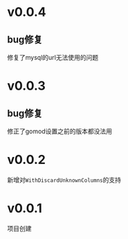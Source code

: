 # v0.0.4

## bug修复

修复了mysql的url无法使用的问题

# v0.0.3

## bug修复

修正了gomod设置之前的版本都没法用

# v0.0.2

新增对`WithDiscardUnknownColumns`的支持

# v0.0.1

项目创建